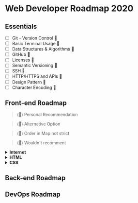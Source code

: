 # Web Developer Roadmap 2020

## Essentials

- [ ] Git - Version Control &#x1F49B;
- [ ] Basic Terminal Usage &#x1F49B;
- [ ] Data Structures & Algorithms &#x1F49B;
- [ ] GitHub &#x1F49B;
- [ ] Licenses &#x1F49B;
- [ ] Semantic Versioning &#x1F49B;
- [ ] SSH &#x1F49B;
- [ ] HTTP/HTTPS and APIs &#x1F49B;
- [ ] Design Pattern &#x1F49B;
- [ ] Character Encoding &#x1F49B;

## Front-end Roadmap

> (&#x1F49C;) Personal Recommendation

> (&#x1F49A;) Alternative Option

> (&#x1F499;) Order in Map not strict

> (&#x1F49B;) Wouldn't recomment

<details>
  <summary><b>Internet</b></summary> 
  
  - [ ] How does the internet work? &#x1F49C;
  - [ ] What is HTTP? &#x1F49C;
  - [ ] Browsers and how they work? &#x1F49C;
  - [ ] DNS and how it works? &#x1F49C;
  - [ ] What is Domain Name? &#x1F49C;
  - [ ] What is hosting? &#x1F49C;
</details>

<details>
  <summary><b>HTML</b></summary> 
  
  - [ ] Learn the basics &#x1F49C;
  - [ ] Writing the Semantic HTML &#x1F499;
  - [ ] Forms and Validations &#x1F49C;
  - [ ] Conventuins and Best Practices &#x1F49C;
  - [ ] Accessibility &#x1F499;
  - [ ] SEO Basics &#x1F499;
</details>

<details>
  <summary><b>CSS</b></summary> 
  
  - [ ] Learn the basics &#x1F49C;
  - [ ] Making Layouts (Floats, Positioning, Display, Box Model, CSS Grid, Flex Box) &#x1F49C;
  - [ ] Resposice Design and Media Queries &#x1F49C;
</details>


## Back-end Roadmap

## DevOps Roadmap